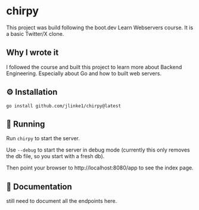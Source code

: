 # chirpy
This project was build following the boot.dev Learn Webservers course.
It is a basic Twitter/X clone.

## Why I wrote it 
I followed the course and built this project to learn more about Backend Engineering.
Especially about Go and how to built web servers.

## ⚙️ Installation 
`go install github.com/jlinke1/chirpy@latest`

## 🚀 Running
Run `chirpy` to start the server.

Use `--debug` to start the server in debug mode (currently this only removes the db file, so you start with a fresh db).

Then point your browser to http://localhost:8080/app to see the index page.

## 📖 Documentation
still need to document all the endpoints here.
